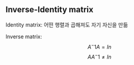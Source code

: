 ## Inverse-Identity matrix

Identity matrix: 어떤 행렬과 곱해져도 자기 자신을 만듦

Inverse matrix: $$A^-1 A = In$$
                $$A A^-1 \neq In$$
